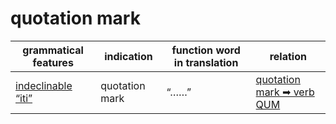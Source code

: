 # quotation mark


|grammatical features|indication|function word in translation|relation|
|-|-|-|-|
|[indeclinable “iti”](https://assets-hk.wikipali.org/pali-handbook/zh-Hans/basic-relation/other/iti.html)|quotation mark|“……”|[quotation mark ➡ verb<br>QUM](https://assets-hk.wikipali.org/pali-handbook/zh-Hans/basic-relation/other/iti.html)|
